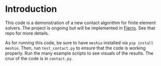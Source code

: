 # Introduction

This code is a demonstration of a new contact algorithm for finite element solvers. The project is ongoing but will be 
implemented in [Fierro](https://github.com/lanl/Fierro). See that repo for more details.

As for running this code, be sure to have `meshio` installed via `pip install meshio`. Then, run `test_contact.py` to 
ensure that the code is working properly. Run the many example scripts to see visuals of the results. The crux of the 
code is in `contact.py`.
